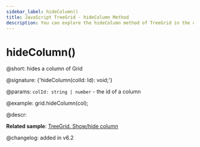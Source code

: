 ```yaml
---
sidebar_label: hideColumn()
title: JavaScript TreeGrid - hideColumn Method 
description: You can explore the hideColumn method of TreeGrid in the documentation of the DHTMLX JavaScript UI library. Browse developer guides and API reference, try out code examples and live demos, and download a free 30-day evaluation version of DHTMLX Suite 7.
---
```


# hideColumn()

@short: hides a column of Grid

@signature: {'hideColumn(colId: Id): void;'}

@params:
`colId: string | number` - the id of a column

@example:
grid.hideColumn(col);

@descr:

**Related sample**: [TreeGrid. Show/hide column](https://snippet.dhtmlx.com/1gekn97m)

@changelog: added in v6.2

[comment]: # (@relatedapi: treegrid/api/treegrid_showcolumn_method.md)

[comment]: # (@related: treegrid/usage.md#hidingshowing-a-column)
